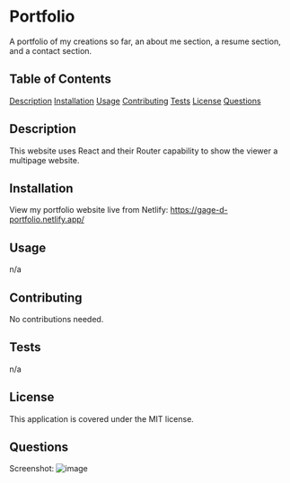 # Portfolio
A portfolio of my creations so far, an about me section, a resume section, and a contact section.

## Table of Contents
[Description](#description)
[Installation](#installation)
[Usage](#usage)
[Contributing](#contributing)
[Tests](#tests)
[License](#license)
[Questions](#questions)

## Description
This website uses React and their Router capability to show the viewer a multipage website.

## Installation
View my portfolio website live from Netlify: https://gage-d-portfolio.netlify.app/

## Usage
n/a

## Contributing
No contributions needed.

## Tests
n/a

## License
This application is covered under the MIT license.

## Questions
Screenshot: ![image](https://github.com/user-attachments/assets/53f0fc46-62dc-4bf8-9c64-fe1281db864b)

